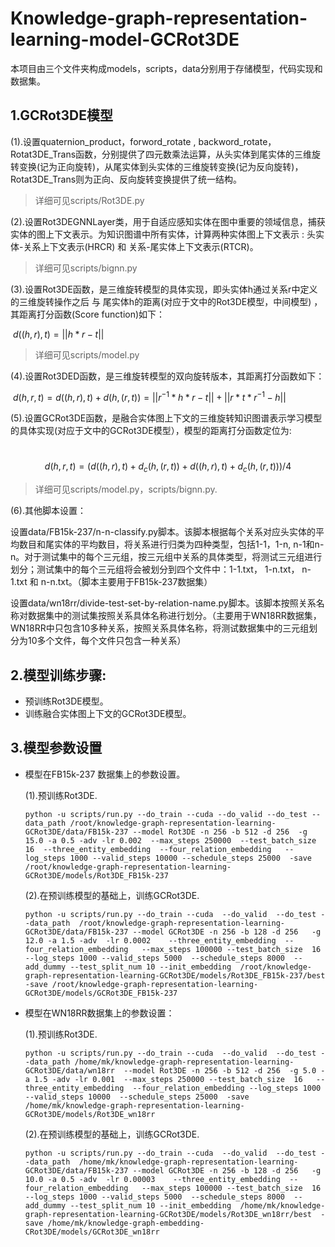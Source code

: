 # Knowledge-graph-representation-learning-model-GCRot3DE

本项目由三个文件夹构成models，scripts，data分别用于存储模型，代码实现和数据集。

## 1.GCRot3DE模型

(1).设置quaternion_product，forword_rotate , backword_rotate，Rotat3DE_Trans函数，分别提供了四元数乘法运算，从头实体到尾实体的三维旋转变换(记为正向旋转)，从尾实体到头实体的三维旋转变换(记为反向旋转)，Rotat3DE_Trans则为正向、反向旋转变换提供了统一结构。

> 详细可见scripts/Rot3DE.py

(2).设置Rot3DEGNNLayer类，用于自适应感知实体在图中重要的领域信息，捕获实体的图上下文表示。为知识图谱中所有实体，计算两种实体图上下文表示 : 头实体-关系上下文表示(HRCR) 和 关系-尾实体上下文表示(RTCR)。

> 详细可见scripts/bignn.py

(3).设置Rot3DE函数，是三维旋转模型的具体实现，即头实体h通过关系r中定义的三维旋转操作之后 与 尾实体h的距离(对应于文中的Rot3DE模型，中间模型) ，其距离打分函数(Score function)如下：

​                                                                           $d((h,r),t) = ||h * r - t||$

> 详细可见scripts/model.py

(4).设置Rot3DED函数，是三维旋转模型的双向旋转版本，其距离打分函数如下：

​                     $d(h,r,t)= d((h,r),t) + d(h,(r,t)) = ||r^{-1}* h * r - t|| + ||r* t * r^{-1} - h||$

(5).设置GCRot3DE函数，是融合实体图上下文的三维旋转知识图谱表示学习模型的具体实现(对应于文中的GCRot3DE模型），模型的距离打分函数定位为:

​                                     $$d(h,r,t) = (d((h,r),t) + d_c(h,(r,t)) + d((h,r),t) + d_c(h,(r,t)) ) / 4 $$


> 详细可见scripts/model.py，scripts/bignn.py.

(6).其他脚本设置：

 设置data/FB15k-237/n-n-classify.py脚本。该脚本根据每个关系对应头实体的平均数目和尾实体的平均数目，将关系进行归类为四种类型，包括1-1，1-n, n-1和n-n。对于测试集中的每个三元组，按三元组中关系的具体类型，将测试三元组进行划分；测试集中的每个三元组将会被划分到四个文件中：1-1.txt， 1-n.txt，  n-1.txt 和  n-n.txt。（脚本主要用于FB15k-237数据集）

设置data/wn18rr/divide-test-set-by-relation-name.py脚本。该脚本按照关系名称对数据集中的测试集按照关系具体名称进行划分。（主要用于WN18RR数据集，WN18RR中只包含10多种关系，按照关系具体名称，将测试数据集中的三元组划分为10多个文件，每个文件只包含一种关系）

## 2.模型训练步骤:

- 预训练Rot3DE模型。
- 训练融合实体图上下文的GCRot3DE模型。

## 3.模型参数设置

- 模型在FB15k-237 数据集上的参数设置。

  (1).预训练Rot3DE.	
  
  ```shell
  python -u scripts/run.py --do_train --cuda --do_valid --do_test --data_path /root/knowledge-graph-representation-learning-GCRot3DE/data/FB15k-237 --model Rot3DE -n 256 -b 512 -d 256  -g 15.0 -a 0.5 -adv -lr 0.002  --max_steps 250000  --test_batch_size  16  --three_entity_embedding  --four_relation_embedding   --log_steps 1000 --valid_steps 10000 --schedule_steps 25000  -save /root/knowledge-graph-representation-learning-GCRot3DE/models/Rot3DE_FB15k-237
  ```
  
   (2).在预训练模型的基础上，训练GCRot3DE.
  
  ```shell
  python -u scripts/run.py --do_train --cuda  --do_valid  --do_test --data_path  /root/knowledge-graph-representation-learning-GCRot3DE/data/FB15k-237 --model GCRot3DE -n 256 -b 128 -d 256   -g 12.0 -a 1.5 -adv  -lr 0.0002    --three_entity_embedding  --four_relation_embedding   --max_steps 100000 --test_batch_size  16  --log_steps 1000 --valid_steps 5000  --schedule_steps 8000  --add_dummy --test_split_num 10 --init_embedding  /root/knowledge-graph-representation-learning-GCRot3DE/models/Rot3DE_FB15k-237/best  -save /root/knowledge-graph-representation-learning-GCRot3DE/models/GCRot3DE_FB15k-237
  ```
  
  


- 模型在WN18RR数据集上的参数设置：

    (1).预训练Rot3DE.
    
    ```shell
    python -u scripts/run.py --do_train --cuda  --do_valid  --do_test --data_path /home/mk/knowledge-graph-representation-learning-GCRot3DE/data/wn18rr  --model Rot3DE -n 256 -b 512 -d 256  -g 5.0 -a 1.5 -adv -lr 0.001  --max_steps 250000 --test_batch_size  16   --three_entity_embedding  --four_relation_embedding --log_steps 1000 --valid_steps 10000  --schedule_steps 25000  -save /home/mk/knowledge-graph-representation-learning-GCRot3DE/models/Rot3DE_wn18rr
    ```
    
    (2).在预训练模型的基础上，训练GCRot3DE.

    ```shell
    python -u scripts/run.py --do_train --cuda  --do_valid  --do_test --data_path  /home/mk/knowledge-graph-representation-learning-GCRot3DE/data/FB15k-237 --model GCRot3DE -n 256 -b 128 -d 256   -g 10.0 -a 0.5 -adv  -lr 0.00003    --three_entity_embedding  --four_relation_embedding   --max_steps 100000 --test_batch_size  16  --log_steps 1000 --valid_steps 5000  --schedule_steps 8000  --add_dummy --test_split_num 10 --init_embedding  /home/mk/knowledge-graph-representation-learning-GCRot3DE/models/Rot3DE_wn18rr/best  -save /home/mk/knowledge-graph-embedding-CRot3DE/models/GCRot3DE_wn18rr
    ```

  
